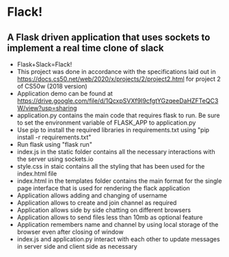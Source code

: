 # Flack!

## A Flask driven application that uses sockets to implement a real time clone of slack 

- Flask+Slack=Flack!
- This project was done in accordance with the specifications laid out in https://docs.cs50.net/web/2020/x/projects/2/project2.html for project 2 of CS50w (2018 version)
- Application demo can be found at https://drive.google.com/file/d/1QcxpSVXf9I9cfgtYGzqeeDaHZFTeQC3W/view?usp=sharing
- application.py contains the main code that requires flask to run. Be sure to set the environment variable of FLASK_APP to application.py
- Use pip to install the required libraries in requirements.txt using "pip install -r requirements.txt"
- Run flask using "flask run"
- index.js in the static folder contains all the necessary interactions with the server using sockets.io
- style.css in staic contains all the styling that has been used for the index.html file
- index.html in the templates folder contains the main format for the single page interface that is used for rendering the flack application
- Application allows adding and changing of username
- Application allows to create and join channel as required
- Application allows side by side chatting on different browsers
- Application allows to send files less than 10mb as optional feature
- Application remembers name and channel by using local storage of the browser even after closing of window
- index.js and application.py interact with each other to update messages in server side and client side as necessary
